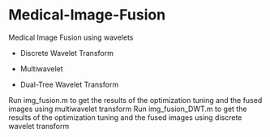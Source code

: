 # Medical-Image-Fusion
Medical Image Fusion using wavelets

- Discrete Wavelet Transform

- Multiwavelet

- Dual-Tree Wavelet Transform

Run img_fusion.m to get the results of the optimization tuning and the fused images using multiwavelet transform
Run img_fusion_DWT.m to get the results of the optimization tuning and the fused images using discrete wavelet transform
